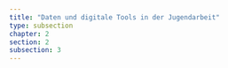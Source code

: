 ```yaml
---
title: "Daten und digitale Tools in der Jugendarbeit"
type: subsection
chapter: 2
section: 2
subsection: 3
---
```



